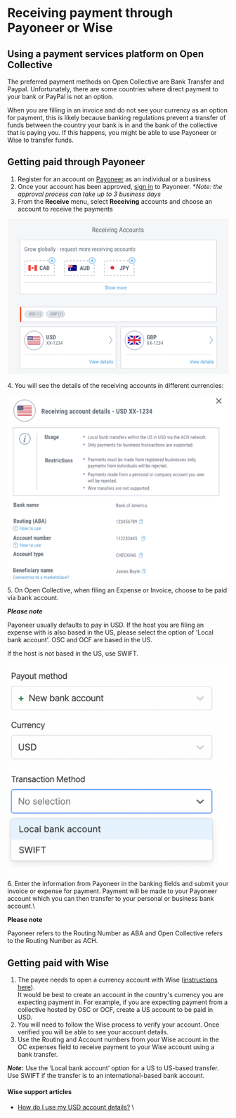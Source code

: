 # Receiving payment through Payoneer or Wise

## Using a payment services platform on Open Collective

The preferred payment methods on Open Collective are Bank Transfer and Paypal. Unfortunately, there are some countries where direct payment to your bank or PayPal is not an option.&#x20;

When you are filling in an invoice and do not see your currency as an option for payment, this is likely because banking regulations prevent a transfer of funds between the country your bank is in and the bank of the collective that is paying you. If this happens, you might be able to use Payoneer or Wise to transfer funds.

## **Getting paid through Payoneer**

1. Register for an account on [Payoneer](https://www.payoneer.com/) as an individual or a business
2. Once your account has been approved, [sign in](https://myaccount.payoneer.com/) to Payoneer. \*_Note: the approval process can take up to 3 business days_
3. From the **Receive** menu, select **Receiving** accounts and choose an account to receive the payments

![](<../../.gitbook/assets/image (50).png>)

4\. You will see the details of the receiving accounts in different currencies:

![](<../../.gitbook/assets/image (53).png>)

5\. On Open Collective, when filing an Expense or Invoice, choose to be paid via bank account.  &#x20;

_**Please note**_&#x20;

Payoneer usually defaults to pay in USD. If the host you are filing an expense with is also based in the US, please select the option of 'Local bank account'. OSC and OCF are based in the US.

If the host is not based in the US, use SWIFT.

![](<../../.gitbook/assets/image (49).png>)\
6\. Enter the information from Payoneer in the banking fields and submit your invoice or expense for payment. Payment will be made to your Payoneer account which you can then transfer to your personal or business bank account.\


**Please note**&#x20;

Payoneer refers to the Routing Number as ABA and Open Collective refers to the Routing Number as ACH.&#x20;

## Getting paid with Wise

1. The payee needs to open a currency account with Wise ([instructions here](https://wise.com/help/articles/2897234/how-do-i-open-a-currency-account)).  \
   It would be best to create an account in the country's currency you are expecting payment in. For example, if you are expecting payment from a collective hosted by OSC or OCF, create a US account to be paid in USD.
2. You will need to follow the Wise process to verify your account. Once verified you will be able to see your account details.
3. Use the Routing and Account numbers from your Wise account in the OC expenses field to receive payment to your Wise account using a bank transfer.&#x20;

_**Note:**_ Use the ‘Local bank account’ option for a US to US-based transfer. Use SWIFT if the transfer is to an international-based bank account.

#### Wise support articles

* [How do I use my USD account details?](https://wise.com/help/articles/2827506/how-do-i-use-my-usd-account-details?origin=topic-1pXx5wZnF7Rp83VWwzGPUv) \
